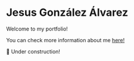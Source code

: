 # Jesus González Álvarez

Welcome to my portfolio!

You can check more information about me [here!](https://github.com/JesusGonzalezA/JesusGonzalezA)

:construction: Under construction!